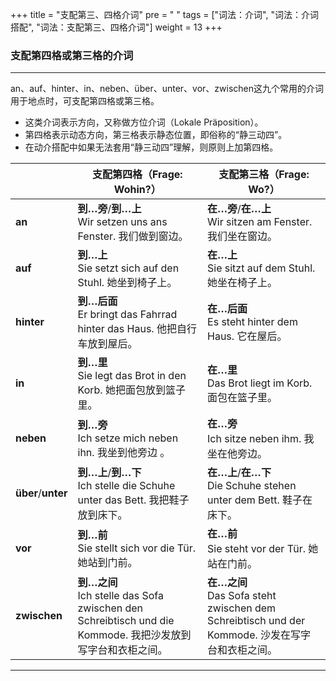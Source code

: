 +++
title = "支配第三、四格介词"
pre = "<i class='fas fa-arrow-circle-right'></i> "
tags = ["词法：介词", "词法：介词搭配", "词法：支配第三、四格介词"]
weight = 13
+++

### 支配第四格或第三格的介词

---

an、auf、hinter、in、neben、über、unter、vor、zwischen这九个常用的介词用于地点时，可支配第四格或第三格。

- 这类介词表示方向，又称做方位介词（Lokale Präposition）。
- 第四格表示动态方向，第三格表示静态位置，即俗称的“静三动四”。
- 在动介搭配中如果无法套用“静三动四”理解，则原则上加第四格。

|                    | 支配第四格（Frage: Wohin?）                                                                                     | 支配第三格（Frage: Wo?）                                                                             |
| ------------------ | --------------------------------------------------------------------------------------------------------------- | ---------------------------------------------------------------------------------------------------- |
| **an**             | **到…旁**/**到…上**</br>Wir setzen uns ans Fenster. 我们做到窗边。                                          | **在…旁**/**在…上**</br>Wir sitzen am Fenster. 我们坐在窗边。                                    |
| **auf**            | **到…上**</br>Sie setzt sich auf den Stuhl. 她坐到椅子上。                                                    | **在…上**</br>Sie sitzt auf dem Stuhl. 她坐在椅子上。                                              |
| **hinter**         | **到…后面**</br>Er bringt das Fahrrad hinter das Haus. 他把自行车放到屋后。                                   | **在…后面**</br>Es steht hinter dem Haus. 它在屋后。                                               |
| **in**             | **到…里**</br>Sie legt das Brot in den Korb. 她把面包放到篮子里。                                             | **在…里**</br>Das Brot liegt im Korb. 面包在篮子里。                                               |
| **neben**          | **到…旁**</br>Ich setze mich neben ihn. 我坐到他旁边 。                                                       | **在…旁**</br>Ich sitze neben ihm. 我坐在他旁边。                                                  |
| **über**/**unter** | **到…上**/**到…下**</br>Ich stelle die Schuhe unter das Bett. 我把鞋子放到床下。                            | **在…上**/**在…下**</br>Die Schuhe stehen unter dem Bett. 鞋子在床下。                           |
| **vor**            | **到…前**</br>Sie stellt sich vor die Tür. 她站到门前。                                                       | **在…前**</br>Sie steht vor der Tür. 她站在门前。                                                  |
| **zwischen**       | **到…之间**</br>Ich stelle das Sofa zwischen den Schreibtisch und die Kommode. 我把沙发放到写字台和衣柜之间。 | **在…之间**</br>Das Sofa steht zwischen dem Schreibtisch und der Kommode. 沙发在写字台和衣柜之间。 |

---
